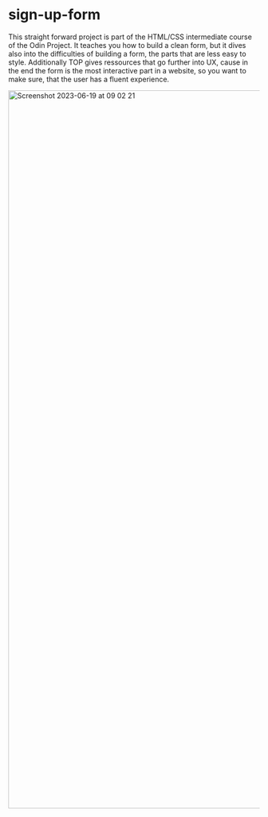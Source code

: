 # sign-up-form

This straight forward project is part of the HTML/CSS intermediate course of the Odin Project. It teaches you how to build a clean form, but it dives also into the difficulties of building a form, the parts that are less easy to style. Additionally TOP gives ressources that go further into UX, cause in the end the form is the most interactive part in a website, so you want to make sure, that the user has a fluent experience.

<img width="1440" alt="Screenshot 2023-06-19 at 09 02 21" src="https://github.com/goobergirl87/sign-up-form/assets/97094267/01dbb3f4-cb48-4bb0-be4a-4a2bb3a631c5">

